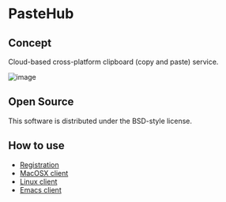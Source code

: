 PasteHub
=======================


## Concept

Cloud-based cross-platform clipboard (copy and paste) service.

![image](https://dl.dropbox.com/u/3870066/blog/iStock_000019296334XSmall.jpg)

## Open Source

This software is distributed under the BSD-style license.

## How to use

+ [Registration](./doc/client/Registration.md)
+ [MacOSX client](./doc/client/setup_MacOSX.md)
+ [Linux client](./doc/client/setup_Linux.md)
+ [Emacs client](./doc/client/setup_emacs.md)




